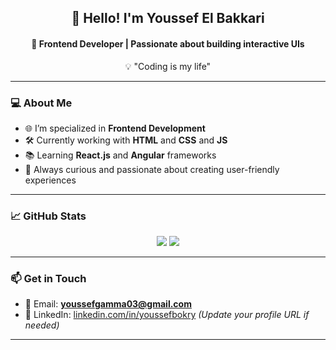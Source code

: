 <h2 align="center">👋 Hello! I'm Youssef El Bakkari</h2>
<h4 align="center">🚀 Frontend Developer | Passionate about building interactive UIs</h4>

<p align="center">💡 "Coding is my life"</p>

---

### 💻 About Me

- 🌐 I’m specialized in **Frontend Development**
- 🛠️ Currently working with **HTML** and **CSS** and **JS**
- 📚 Learning **React.js** and **Angular** frameworks
- 🎯 Always curious and passionate about creating user-friendly experiences

---

### 📈 GitHub Stats

<p align="center">
  <img src="https://github-readme-stats.vercel.app/api?username=youssefbokry&show_icons=true&theme=transparent&hide_border=true" />
  <img src="https://github-readme-streak-stats.herokuapp.com/?user=youssefbokry&theme=transparent&hide_border=true" />
</p>

---

### 📫 Get in Touch

- 📧 Email: **youssefgamma03@gmail.com**
- 💼 LinkedIn: [linkedin.com/in/youssefbokry](https://www.linkedin.com/feed/) *(Update your profile URL if needed)*

---

<!-- Optional: Add this if you want to include most-used languages or trophies -->

<!--
<p align="center">
  <img src="https://github-readme-stats.vercel.app/api/top-langs/?username=youssefbokry&layout=compact&theme=transparent" />
</p>
-->

